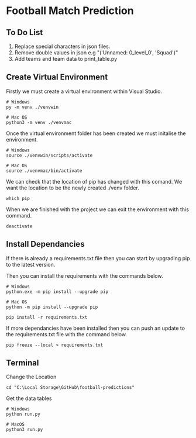 # Football Match Prediction

## To Do List
1. Replace special characters in json files.
2. Remove double values in json e.g "('Unnamed: 0_level_0', 'Squad')"
3. Add teams and team data to print_table.py


## Create Virtual Environment

Firstly we must create a virtual environment within Visual Studio.
``` 
# Windows
py -m venv ./venvwin

# Mac OS
python3 -m venv ./venvmac
```

Once the virtual environment folder has been created we must initalise the environment.

```
# Windows
source ./venvwin/scripts/activate

# Mac OS
source ./venvmac/bin/activate
```

We can check that the location of pip has changed with this comand.
We want the location to be the newly created ./venv folder.

```
which pip
```

When we are finished with the project we can exit the environment with this command.
```
deactivate
```

## Install Dependancies

If there is already a requirements.txt file then you can start by upgrading pip to the latest version.

Then you can install the requirements with the commands below.
```
# Windows
python.exe -m pip install --upgrade pip

# Mac OS
python -m pip install --upgrade pip
```

```
pip install -r requirements.txt
```

If more dependancies have been installed then you can push an update to the requirements.txt file with the command below.
```
pip freeze --local > requirements.txt
```

## Terminal

Change the Location

```
cd "C:\Local Storage\GitHub\football-predictions"
```

Get the data tables

```
# Windows
python run.py

# MacOS
python3 run.py
```
